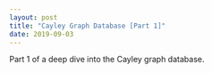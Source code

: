 ```yaml
---
layout: post
title: "Cayley Graph Database [Part 1]"
date: 2019-09-03
---
```


Part 1 of a deep dive into the Cayley graph database.
